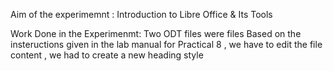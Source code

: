 Aim of the experimemnt : Introduction to Libre Office & Its Tools 

Work Done in the Experimenmt:
Two ODT files were files 
Based on the insteructions given in the lab manual for Practical 8 , we have to edit the file content , we had to create a new heading style 
